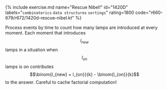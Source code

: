 {% include exercise.md name="Rescue Nibel!" id="1420D" labels="`combinatorics` `data structures` `sortings`" rating=1800 code="r660-679/r672/1420d-rescue-nibel.kt" %}

Process events by time to count how many lamps are introduced at every moment.  Each moment that introduces $$l_{new}$$ lamps in a situation when $$l_{on}$$ lamps is on contributes $$\binom{l_{new} + l_{on}}{k} - \binom{l_{on}}{k}$$ to the answer.  Careful to cache factorial computation!
